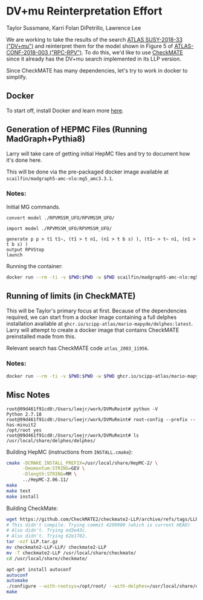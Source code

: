 # DV+mu Reinterpretation Effort

Taylor Sussmane, Karri Folan DiPetrillo, Lawrence Lee

We are working to take the results of the search [ATLAS SUSY-2018-33 ("DV+mu")](
https://atlas.web.cern.ch/Atlas/GROUPS/PHYSICS/PAPERS/SUSY-2018-33/) and reinterpret them for the model shown in Figure 5 of [ATLAS-CONF-2018-003 ("RPC-RPV")](https://atlas.web.cern.ch/Atlas/GROUPS/PHYSICS/CONFNOTES/ATLAS-CONF-2018-003/). To do this, we'd like to use [CheckMATE](checkmate.hepforge.org) since it already has the DV+mu search implemented in its LLP version.

Since CheckMATE has many dependencies, let's try to work in docker to simplify.

## Docker

To start off, install Docker and learn more [here](https://www.docker.com/101-tutorial).

## Generation of HEPMC Files (Running MadGraph+Pythia8)

Larry will take care of getting initial HepMC files and try to document how it's done here.

This will be done via the pre-packaged docker image available at `scailfin/madgraph5-amc-nlo:mg5_amc3.3.1`.

### Notes:

Initial MG commands.

```madgraph
convert model ./RPVMSSM_UFO/RPVMSSM_UFO/

import model ./RPVMSSM_UFO/RPVMSSM_UFO/

generate p p > t1 t1~, (t1 > t n1, (n1 > t b s) ), (t1~ > t~ n1, (n1 > t b s) )
output RPVStop
launch
```

Running the container:
```bash
docker run --rm -ti -v $PWD:$PWD -w $PWD scailfin/madgraph5-amc-nlo:mg5_amc3.3.1
```

## Running of limits (in CheckMATE)

This will be Taylor's primary focus at first. Because of the dependencies required, we can start from a docker image containing a full delphes installation available at `ghcr.io/scipp-atlas/mario-mapyde/delphes:latest`. Larry will attempt to create a docker image that contains CheckMATE preinstalled made from this.

Relevant search has CheckMATE code `atlas_2003_11956`.


### Notes:

```bash
docker run --rm -ti -v $PWD:$PWD -w $PWD ghcr.io/scipp-atlas/mario-mapyde/delphes:latest
```


## Misc Notes

```
root@99d461f91cd0:/Users/leejr/work/DVMuReint# python -V
Python 2.7.18
root@99d461f91cd0:/Users/leejr/work/DVMuReint# root-config --prefix --has-minuit2
/opt/root yes
root@99d461f91cd0:/Users/leejr/work/DVMuReint# ls /usr/local/share/delphes/delphes/
```

Building HepMC (instructions from `INSTALL.cmake`):

```bash
cmake -DCMAKE_INSTALL_PREFIX=/usr/local/share/HepMC-2/ \
      -Dmomentum:STRING=GEV \
      -Dlength:STRING=MM \
      ../HepMC-2.06.11/
make
make test
make install
```

Building CheckMate:

```bash
wget https://github.com/CheckMATE2/checkmate2-LLP/archive/refs/tags/LLP.tar.gz
# This didn't compile. Trying commit 4299900 (which is current HEAD)
# Also didn't. Trying ed3e43c.
# Also didn't. Trying 62e1702.
tar -xzf LLP.tar.gz
mv checkmate2-LLP-LLP/ checkmate2-LLP
mv -T checkmate2-LLP /usr/local/share/checkmate/
cd /usr/local/share/checkmate/

apt-get install autoconf
autoconf
automake
./configure --with-rootsys=/opt/root/ --with-delphes=/usr/local/share/delphes/delphes/ --with-hepmc=/usr/local/share/HepMC-2/
make

```



